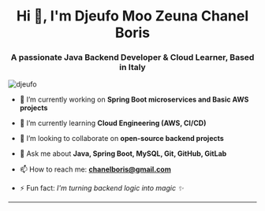 <h1 align="center">Hi 👋, I'm Djeufo Moo Zeuna Chanel Boris</h1>
<h3 align="center">A passionate Java Backend Developer & Cloud Learner, Based in Italy</h3>

<p align="left"> <img src="https://komarev.com/ghpvc/?username=djeufo&label=Profile%20views&color=0e75b6&style=flat" alt="djeufo" /> </p>

- 🔭 I’m currently working on **Spring Boot microservices and Basic AWS projects**

- 🌱 I’m currently learning **Cloud Engineering (AWS, CI/CD)**

- 👯 I’m looking to collaborate on **open-source backend projects**

- 💬 Ask me about **Java, Spring Boot, MySQL, Git, GitHub, GitLab**

- 📫 How to reach me: **chanelboris@gmail.com**

- ⚡ Fun fact: *I'm turning backend logic into magic ✨*

---
